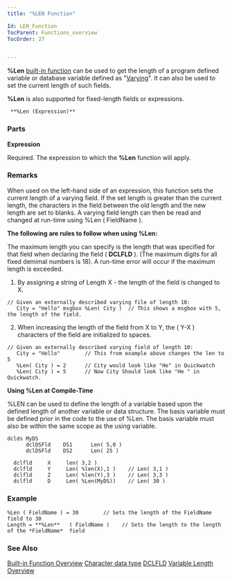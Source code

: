 ```yaml
---
title: "%LEN Function"

Id: LEN_Function
TocParent: Functions_overview
TocOrder: 27


---
```


**%Len** [built-in function](Functions_overview.html) can be used to get the length of a program defined variable or database variable defined as "[Varying](Variable_Length_Overview.html)". It can also be used to set the current length of such fields. 

**%Len** is also supported for fixed-length fields or expressions. 

```
 **%Len (Expression)**        
```

### Parts

**Expression** 

Required. The expression to which the **%Len** function will apply.


### Remarks
When used on the left-hand side of an expression, this function sets the current length of a varying field. If the set length is greater than the current length, the characters in the field between the old length and the new length are set to blanks. A varying field length can then be read and changed at run-time using %Len ( FieldName ). 

**The following are rules to follow when using %Len:** 

The maximum length you can specify is the length that was specified for that field when declaring the field ( **DCLFLD** ). (The maximum digits for all fixed demimal numbers is 18). A run-time error will occur if the maximum length is exceeded. 

1. By assigning a string of Length X - the length of the field is changed to X. 

```
// Given an externally described varying file of length 10:
   City = "Hello" msgbox %Len( City )  // This shows a msgbox with 5, the length of the field.
```
2. When increasing the length of the field from X to Y, the ( Y-X ) characters of the field are initialized to spaces. 

```
// Given an externally described varying field of length 10:
   City = "Hello"        // This from example above changes the len to 5
   %Len( City ) = 2      // City would look like "He" in Quickwatch
   %Len( City ) = 5      // Now City Should look like "He " in Quickwatch.
```
**Using %Len at Compile-Time** 

%LEN can be used to define the length of a variable based upon the defined length of another variable or data structure. The basis variable must be defined prior in the code to the use of %Len. The basis variable must also be within the same scope as the using variable. 

```
dclds MyDS
      dclDSFld    DS1      Len( 5,0 )
      dclDSFld    DS2      Len( 25 )

  dclfld     X     len( 3,2 )
  dclfld     Y     Len( %len(X),1 )    // Len( 3,1 )
  dclfld     Z     Len( %len(Y),3 )    // Len( 3,3 )
  dclfld     D     Len( %Len(MyDS))    // Len( 30 )
```

### Example

```
%Len ( FieldName ) = 30        // Sets the length of the FieldName field to 30
Length = **%Len** 	( FieldName )    // Sets the length to the length of the *FieldName*  field
```

### See Also
[Built-in Function Overview](Functions_overview.html)
[Character data type](Character_Data_Type.html)
[DCLFLD](DCLFLD.html)
[Variable Length Overview](Variable_Length_Overview.html) 
